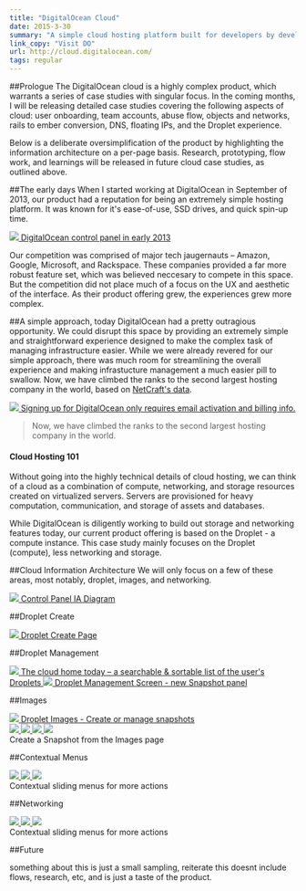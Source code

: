```yaml
---
title: "DigitalOcean Cloud"
date: 2015-3-30
summary: "A simple cloud hosting platform built for developers by developers."
link_copy: "Visit DO"
url: http://cloud.digitalocean.com/
tags: regular
---
```


##Prologue
The DigitalOcean cloud is a highly complex product, which warrants a series of case studies with singular focus. In the coming months, I will be releasing detailed case studies covering the following aspects of cloud: user onboarding, team accounts, abuse flow, objects and networks, rails to ember conversion, DNS, floating IPs, and the Droplet experience.

Below is a deliberate oversimplification of the product by highlighting the information architecture on a per-page basis. Research, prototyping, flow work, and learnings will be released in future cloud case studies, as outlined above. 

##The early days
When I started working at DigitalOcean in September of 2013, our product had a reputation for being an extremely simple hosting platform. It was known for it's ease-of-use, SSD drives, and quick spin-up time. 

<a class="enlarge border" href="/assets/images/projects/digitalocean/old_cp.jpg">
  <img src="/assets/images/blank.jpg" data-src="/assets/images/projects/digitalocean/old_cp.jpg">
  DigitalOcean control panel in early 2013
</a>

Our competition was comprised of major tech jaugernauts – Amazon, Google, Microsoft, and Rackspace. These companies provided a far more robust feature set, which was believed neccesary to compete in this space. But the competition did not place much of a focus on the UX and aesthetic of the interface. As their product offering grew, the experiences grew more complex.

##A simple approach, today
DigitalOcean had a pretty outragious opportunity. We could disrupt this space by providing an extremely simple and straightforward experience designed to make the complex task of managing infrastructure easier. While we were already revered for our simple approach, there was much room for streamlining the overall experience and making infrastucture management a much easier pill to swallow. Now, we have climbed the ranks to the second largest hosting company in the world, based on <a href="http://news.netcraft.com/archives/2015/05/01/digitalocean-becomes-the-second-largest-hosting-company-in-the-world.html" target="_blank">NetCraft's data</a>.


<a class="enlarge border" href="/assets/images/projects/digitalocean/onboarding.jpg">
  <img src="/assets/images/blank.jpg" data-src="/assets/images/projects/digitalocean/onboarding.jpg">
  Signing up for DigitalOcean only requires email activation and billing info.
</a>

<blockquote>
Now, we have climbed the ranks to the second largest hosting company in the world.
</blockquote>

<div class="Note">
  <h4>Cloud Hosting 101</h4>
  <p>Without going into the highly technical details of cloud hosting, we can think of a cloud as a combination of compute, networking, and storage resources created on virtualized servers. Servers are provisioned for heavy computation, communication, and storage of assets and databases.</p>

  <p>While DigitalOcean is diligently working to build out storage and networking features today, our current product offering is based on the Droplet - a compute instance. This case study mainly focuses on the Droplet (compute), less networking and storage.</p>
</div>

##Cloud Information Architecture
We will only focus on a few of these areas, most notably, droplet, images, and networking.

<a class="enlarge border" href="/assets/images/projects/digitalocean/ia.jpg">
  <img src="/assets/images/blank.jpg" data-src="/assets/images/projects/digitalocean/ia.jpg">
  Control Panel IA Diagram
</a>

##Droplet Create

<a class="enlarge border" href="/assets/images/projects/digitalocean/droplet_create.jpg">
  <img src="/assets/images/blank.jpg" data-src="/assets/images/projects/digitalocean/droplet_create.jpg">
  Droplet Create Page
</a>

<!-- <a class="enlarge border" href="/assets/images/projects/digitalocean/createB.gif">
  <img src="/assets/images/blank.jpg" data-src="/assets/images/projects/digitalocean/createB.gif">
  Droplet Create Process
</a> -->

##Droplet Management

<a class="enlarge border" href="/assets/images/projects/digitalocean/droplet_index.jpg">
  <img src="/assets/images/blank.jpg" data-src="/assets/images/projects/digitalocean/droplet_index.jpg">
  The cloud home today – a searchable & sortable list of the user's Droplets
</a>

<a class="enlarge border" href="/assets/images/projects/digitalocean/manage_droplet_snapshot.jpg">
  <img src="/assets/images/blank.jpg" data-src="/assets/images/projects/digitalocean/manage_droplet_snapshot.jpg">
  Droplet Management Screen - new Snapshot panel
</a>


##Images

<a class="enlarge border" href="/assets/images/projects/digitalocean/images.jpg">
  <img src="/assets/images/blank.jpg" data-src="/assets/images/projects/digitalocean/images.jpg">
  Droplet Images - Create or manage snapshots
</a>

<div class="quadWrap">
  <a class="enlarge quad border" href="/assets/images/projects/digitalocean/images1.jpg">
    <img src="/assets/images/blank.jpg" data-src="/assets/images/projects/digitalocean/images1.jpg">
  </a><a class="enlarge quad border" href="/assets/images/projects/digitalocean/images2.jpg">
  <img src="/assets/images/blank.jpg" data-src="/assets/images/projects/digitalocean/images2.jpg">
  </a><a class="enlarge quad border" href="/assets/images/projects/digitalocean/images3.jpg">
  <img src="/assets/images/blank.jpg" data-src="/assets/images/projects/digitalocean/images3.jpg">
  </a><a class="enlarge quad border" href="/assets/images/projects/digitalocean/images4.jpg">
  <img src="/assets/images/blank.jpg" data-src="/assets/images/projects/digitalocean/images4.jpg">
  </a>
</div> 
<span class="Caption--faux noHover">Create a Snapshot from the Images page</span>

##Contextual Menus

<div class="tripletWrap">
  <a class="enlarge triplet border" href="/assets/images/projects/digitalocean/contextual1.jpg">
    <img src="/assets/images/blank.jpg" data-src="/assets/images/projects/digitalocean/contextual1.jpg">
  </a><a class="enlarge triplet border" href="/assets/images/projects/digitalocean/contextual2.jpg">
  <img src="/assets/images/blank.jpg" data-src="/assets/images/projects/digitalocean/contextual2.jpg">
  </a><a class="enlarge triplet border" href="/assets/images/projects/digitalocean/contextual3.jpg">
  <img src="/assets/images/blank.jpg" data-src="/assets/images/projects/digitalocean/contextual3.jpg">
  </a>
</div> 
<span class="Caption--faux">Contextual sliding menus for more actions</span>



##Networking

<div class="tripletWrap">
  <a class="enlarge triplet border" href="/assets/images/projects/digitalocean/networking1.jpg">
    <img src="/assets/images/blank.jpg" data-src="/assets/images/projects/digitalocean/networking1.jpg">
  </a><a class="enlarge triplet border" href="/assets/images/projects/digitalocean/networking2.jpg">
  <img src="/assets/images/blank.jpg" data-src="/assets/images/projects/digitalocean/networking2.jpg">
  </a><a class="enlarge triplet border" href="/assets/images/projects/digitalocean/networking3.jpg">
  <img src="/assets/images/blank.jpg" data-src="/assets/images/projects/digitalocean/networking3.jpg">
  </a>
</div> 
<span class="Caption--faux">Contextual sliding menus for more actions</span>


##Future

something about this is just a small sampling, reiterate this doesnt include flows, research, etc, and is just a taste of the product.